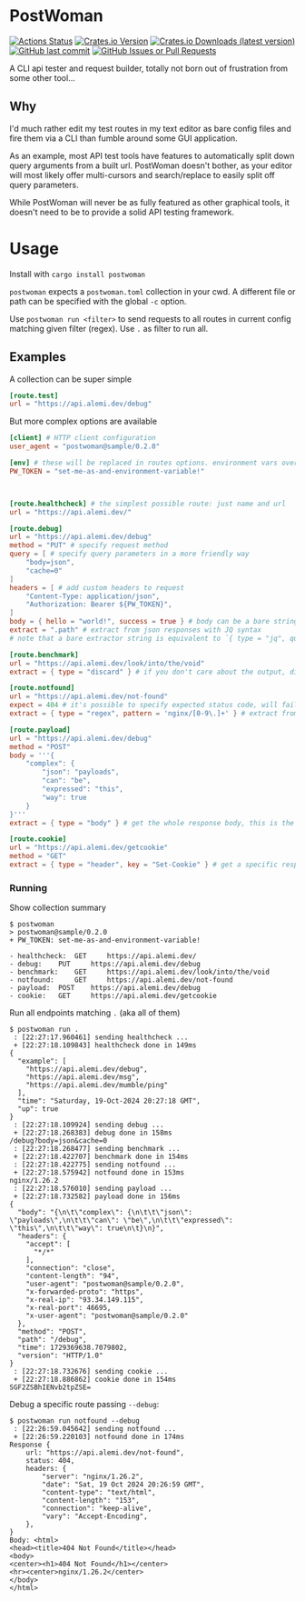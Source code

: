 # PostWoman
[![Actions Status](https://github.com/alemidev/postwoman/actions/workflows/test.yml/badge.svg)](https://github.com/alemidev/postwoman/actions)
[![Crates.io Version](https://img.shields.io/crates/v/postwoman)](https://crates.io/crates/postwoman)
[![Crates.io Downloads (latest version)](https://img.shields.io/crates/dv/postwoman)](https://crates.io/crates/postwoman)
[![GitHub last commit](https://img.shields.io/github/last-commit/alemidev/postwoman)](https://github.com/alemidev/postwoman/commits/dev/)
[![GitHub Issues or Pull Requests](https://img.shields.io/github/issues/alemidev/postwoman)](https://github.com/alemidev/postwoman/issues)

A CLI api tester and request builder, totally not born out of frustration from some other tool...

## Why
I'd much rather edit my test routes in my text editor as bare config files and fire them via a CLI than fumble around some GUI application.

As an example, most API test tools have features to automatically split down query arguments from a built url. PostWoman doesn't bother, as your editor will most likely offer multi-cursors and search/replace to easily split off query parameters.

While PostWoman will never be as fully featured as other graphical tools, it doesn't need to be to provide a solid API testing framework.

# Usage
Install with `cargo install postwoman`

`postwoman` expects a `postwoman.toml` collection in your cwd. A different file or path can be specified with the global `-c` option.

Use `postwoman run <filter>` to send requests to all routes in current config matching given filter (regex). Use `.` as filter to run all.

## Examples
A collection can be super simple

```toml
[route.test]
url = "https://api.alemi.dev/debug"
```

But more complex options are available

```toml
[client] # HTTP client configuration
user_agent = "postwoman@sample/0.2.0"

[env] # these will be replaced in routes options. environment vars overrule these
PW_TOKEN = "set-me-as-and-environment-variable!"



[route.healthcheck] # the simplest possible route: just name and url
url = "https://api.alemi.dev/"

[route.debug]
url = "https://api.alemi.dev/debug"
method = "PUT" # specify request method
query = [ # specify query parameters in a more friendly way
	"body=json",
	"cache=0"
]
headers = [ # add custom headers to request
	"Content-Type: application/json",
	"Authorization: Bearer ${PW_TOKEN}",
]
body = { hello = "world!", success = true } # body can be a bare string, or an inline table (will be converted to json)
extract = ".path" # extract from json responses with JQ syntax
# note that a bare extractor string is equivalent to `{ type = "jq", query = ".path" }`

[route.benchmark]
url = "https://api.alemi.dev/look/into/the/void"
extract = { type = "discard" } # if you don't care about the output, discard it!

[route.notfound]
url = "https://api.alemi.dev/not-found"
expect = 404 # it's possible to specify expected status code, will fail if doesn't match
extract = { type = "regex", pattern = 'nginx/[0-9\.]+' } # extract from response with regex

[route.payload]
url = "https://api.alemi.dev/debug"
method = "POST"
body = '''{
	"complex": {
		"json": "payloads",
		"can": "be",
		"expressed": "this",
		"way": true
	}
}'''
extract = { type = "body" } # get the whole response body, this is the default extractor

[route.cookie]
url = "https://api.alemi.dev/getcookie"
method = "GET"
extract = { type = "header", key = "Set-Cookie" } # get a specific response header, ignoring body
```

### Running
Show collection summary
```
$ postwoman
> postwoman@sample/0.2.0
+ PW_TOKEN: set-me-as-and-environment-variable!

- healthcheck: 	GET 	https://api.alemi.dev/
- debug: 	PUT 	https://api.alemi.dev/debug
- benchmark: 	GET 	https://api.alemi.dev/look/into/the/void
- notfound: 	GET 	https://api.alemi.dev/not-found
- payload: 	POST 	https://api.alemi.dev/debug
- cookie: 	GET 	https://api.alemi.dev/getcookie
```

Run all endpoints matching `.` (aka all of them)
```
$ postwoman run .
 : [22:27:17.960461] sending healthcheck ...
 + [22:27:18.109843] healthcheck done in 149ms
{
  "example": [
    "https://api.alemi.dev/debug",
    "https://api.alemi.dev/msg",
    "https://api.alemi.dev/mumble/ping"
  ],
  "time": "Saturday, 19-Oct-2024 20:27:18 GMT",
  "up": true
}
 : [22:27:18.109924] sending debug ...
 + [22:27:18.268383] debug done in 158ms
/debug?body=json&cache=0
 : [22:27:18.268477] sending benchmark ...
 + [22:27:18.422707] benchmark done in 154ms
 : [22:27:18.422775] sending notfound ...
 + [22:27:18.575942] notfound done in 153ms
nginx/1.26.2
 : [22:27:18.576010] sending payload ...
 + [22:27:18.732582] payload done in 156ms
{
  "body": "{\n\t\"complex\": {\n\t\t\"json\": \"payloads\",\n\t\t\"can\": \"be\",\n\t\t\"expressed\": \"this\",\n\t\t\"way\": true\n\t}\n}",
  "headers": {
    "accept": [
      "*/*"
    ],
    "connection": "close",
    "content-length": "94",
    "user-agent": "postwoman@sample/0.2.0",
    "x-forwarded-proto": "https",
    "x-real-ip": "93.34.149.115",
    "x-real-port": 46695,
    "x-user-agent": "postwoman@sample/0.2.0"
  },
  "method": "POST",
  "path": "/debug",
  "time": 1729369638.7079802,
  "version": "HTTP/1.0"
}
 : [22:27:18.732676] sending cookie ...
 + [22:27:18.886862] cookie done in 154ms
SGF2ZSBhIENvb2tpZSE=
```

Debug a specific route passing `--debug`:
```
$ postwoman run notfound --debug
 : [22:26:59.045642] sending notfound ...
 + [22:26:59.220103] notfound done in 174ms
Response {
    url: "https://api.alemi.dev/not-found",
    status: 404,
    headers: {
        "server": "nginx/1.26.2",
        "date": "Sat, 19 Oct 2024 20:26:59 GMT",
        "content-type": "text/html",
        "content-length": "153",
        "connection": "keep-alive",
        "vary": "Accept-Encoding",
    },
}
Body: <html>
<head><title>404 Not Found</title></head>
<body>
<center><h1>404 Not Found</h1></center>
<hr><center>nginx/1.26.2</center>
</body>
</html>
```
